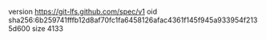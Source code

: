 version https://git-lfs.github.com/spec/v1
oid sha256:6b259741fffb12d8af70fc1fa6458126afac4361f145f945a933954f2135d600
size 4133
